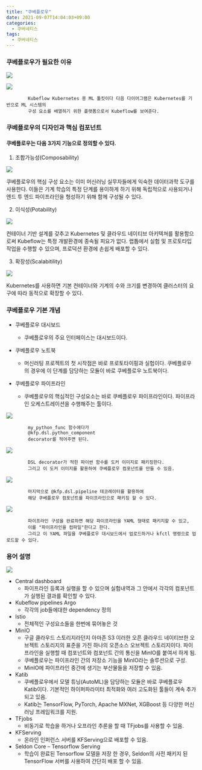 ```yaml
---
title: "쿠베플로우"
date: 2021-09-07T14:04:03+09:00
categories:
  - 쿠버네티스
tags:
  - 쿠버네티스
---
```


### 쿠베플로우가 필요한 이유

![](/image/kube4.jpg)

![](/image/kube5.jpg)


            Kubeflow Kubernetes 용 ML 툴킷이다 다음 다이어그램은 Kubernetes를 기반으로 ML 시스템의
            구성 요소를 배열하기 위한 플랫폼으로서 Kubeflow를 보여준다.

### 쿠베플로우의 디자인과 핵심 컴포넌트

#### 쿠베플로우는 다음 3가지 기능으로 정의할 수 있다.

1. 조합가능성(Composability)

![](/image/kube1.jpg)

쿠베플로우의 핵심 구성 요소는 이미 머신러닝 실무자들에게 익숙한 데이터과학 도구를 사용한다.
이들은 기계 학습의 특정 단계를 용이하게 하기 위해 독립적으로 사용되거나 엔드 투 엔드
파이프라인을 형성하기 위해 함께 구성될 수 있다.

2. 이식성(Potability)

![](/image/kube2.jpg)

컨테이너 기반 설계를 갖추고 Kubernetes 및 클라우드 네이티브 아키텍쳐를 활용함으로써
Kubeflow는 특정 개발환경에 종속될 피요가 없다. 랩톱에서 실험 및 프로토타입 작업을 수행할 수 있으며,
프로덕션 환경에 손쉽게 배포할 수 있다.

3. 확장성(Scalabitility)

![](/image/kube3.jpg)

Kubernetes를 사용하면 기본 컨테이너와 기계의 수와 크기를 변경하여 클러스터의 요구에 따라
동적으로 확장할 수 있다.

### 쿠베플로우 기본 개념

- 쿠베플로우 대시보드
  - 쿠베플로우의 주요 인터페이스는 대시보드이다.

- 쿠베플로우 노트북
  - 머신러팅 프로젝트의 첫 시작점은 바로 프로토타이핑과 실헙이다. 쿠베플로우의 경우에 이 단계를 담당하는 모듈이 바로 쿠베플로우 노트북이다.

- 쿠베플로우 파이프라인
  - 쿠베플로우의 핵심적인 구성요소는 바로 쿠베플로우 파이프라인이다. 파이프라인 오케스트레이션을 수행해주는 툴이다.

![](/image/kube7.jpg)


            my_python_func 함수에다가
            @kfp.dsl.python_component
            decorator를 적어주면 된다.


![](/image/kube8.jpg)


            DSL decorator가 적힌 파이썬 함수를 도커 이미지로 패키징한다.
            그리고 이 도커 이미지를 활용하여 쿠베플로우 컴포넌트를 만들 수 있음.


![](/image/kube9.jpg)


            마지막으로 @kfp.dsl.pipeline 데코레이터를 활용하여
            해당 쿠베플로우 컴포넌트를 파이프라인으로 패키징 할 수 있다.


![](/image/kube10.jpg)


            파이프라인 구성을 완료하면 해당 파이프라인을 YAML 형태로 패키지할 수 있고,
            이를 "파이프라인을 컴파일"한다고 한다.
            그리고 이 YAML 파일을 쿠베플로우 대시보드에서 업로드하거나 kfctl 명령으로 업로드할 수 있다.



### 용어 설명

![](/image/kube6.jpg)

- Central dashboard
  - 파이프라인 등록과 실행을 할 수 있으며 실험내역과 그 안에서 각각의 컴포넌트가 실행된 결과를 확인할 수 있다.
- Kubeflow pipelines Argo
  - 각각의 job들에대한 dependency 정의
- Istio
  - 전체적인 구성요소들을 한번에 묶어놓은 것
- MinIO
  - 구글 클라우드 스토리지라던지 아마존 S3 이러한 오픈 클라우드 네이티브한 오브젝트 스토리지의 표준을 가진 하나의 오픈소스 오브젝트 스토리지이다.
    파이프라인을 실행할 때 컴포넌트와 컴포넌트 간의 통신을 MinIO를 붙여서 하게 됨.
  - 쿠베플로우는 파이프라인 간의 저장소 기능을 MinIO라는 솔루션으로 구성.
  - MinIO에 파이프라인 중간에 생기는 부산물들을 저장할 수 있음.
- Katib
  - 쿠베플로우에서 모델 튜닝(AutoML)을 담당하는 모듈은 바로 쿠베플로우 Katib이다. 기본적인 하이퍼파라미터 최적화와 여러 고도화된 툴들이 계속 추가되고 있음.
  - Katib는 TensorFlow, PyTorch, Apache MXNet, XGBoost 등 다양한 머신러닝 프레임워크를 지원.
- TFjobs
  - 비동기로 학습을 하거나 오프라인 추론을 할 때 TFjobs를 사용할 수 있음.
- KFServing
  - 온라인 인퍼런스 서버를 KFServing으로 배포할 수 있음.
- Seldon Core – Tensorflow Serving
  - 학습이 완료된 Tensorflow 모델을 저장 한 경우, Seldon의 사전 패키지 된 TensorFlow 서버를 사용하여 간단히 배포 할 수 있음.